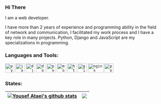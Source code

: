 ### Hi There 

I am a web developer.

I have more than 2 years of experience and programming ability in the field of network and communication, I facilitated my work process and I have a key role in many projects. Python, Django and JavaScript are my specializations in programming.


<h3 align="left">Languages and Tools:</h3>
<p align="left">    
<code><img src="https://uxwing.com/wp-content/themes/uxwing/download/brands-and-social-media/python-programming-language-icon.svg" alt="python" height="30"/></code>
<code><img src="https://uxwing.com/wp-content/themes/uxwing/download/brands-and-social-media/javascript-programming-language-icon.svg" alt="javascipt" height="30"/></code>
<code><img src="https://uxwing.com/wp-content/themes/uxwing/download/brands-and-social-media/django-icon.svg" alt="django" height="30"></code>
<code><img src="https://uxwing.com/wp-content/themes/uxwing/download/brands-and-social-media/docker-icon.svg" alt="docker" height="30"/></code>
<code><img src="https://uxwing.com/wp-content/themes/uxwing/download/brands-and-social-media/postman-icon.svg" alt="postman" height="30"/></code>
<code><img src="https://uxwing.com/wp-content/themes/uxwing/download/brands-and-social-media/mongodb-icon.svg" alt="mongodb" height="30"/></code>
<code><img src="https://uxwing.com/wp-content/themes/uxwing/download/brands-and-social-media/html-icon.svg" alt="html5" height="30"/></code>
<code><img src="https://uxwing.com/wp-content/themes/uxwing/download/brands-and-social-media/git-icon.svg" alt="git" height="30"/></code>
<code><img src="https://uxwing.com/wp-content/themes/uxwing/download/brands-and-social-media/nginx-icon.svg" alt="nginx" width="50" height="30"/></code>
<code><img src="https://uxwing.com/wp-content/themes/uxwing/download/brands-and-social-media/postgresql-icon.svg" alt="postgresql" height="30"/></code>
</p>


<h3 align="left">States:</h3>

| <a href="https://github.com/anuraghazra/github-readme-stats"><img align="center" src="https://github-readme-stats.vercel.app/api?username=uataei&show_icons=true&include_all_commits=true&hide_border=true" alt="Yousef Ataei's github stats" /></a> | <a href="https://github.com/anuraghazra/github-readme-stats"><img align="center" src="https://github-readme-stats.vercel.app/api/top-langs/?username=uataei&layout=compact&hide_border=true" /></a> |
| ------------- | ------------- |
